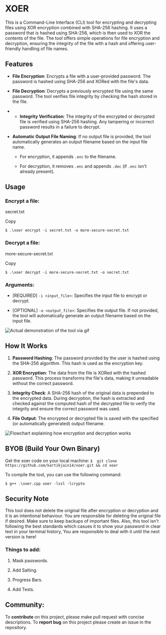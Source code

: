 
# XOER

This is a Command-Line Interface (CLI) tool for encrypting and decrypting files using XOR encryption combined with SHA-256 hashing. It uses a password that is hashed using SHA-256, which is then used to XOR the contents of the file. The tool offers simple operations for file encryption and decryption, ensuring the integrity of the file with a hash and offering user-friendly handling of file names.

## Features

- **File Encryption**: Encrypts a file with a user-provided password. The password is hashed using SHA-256 and XORed with the file's data.
- **File Decryption**: Decrypts a previously encrypted file using the same password. The tool verifies file integrity by checking the hash stored in the file.
- -   **Integrity Verification**: The integrity of the encrypted or decrypted file is verified using SHA-256 hashing. Any tampering or incorrect password results in a failure to decrypt.
    
-   **Automatic Output File Naming**: If no output file is provided, the tool automatically generates an output filename based on the input file name.
    
    -   For encryption, it appends `.enc` to the filename.
        
    -   For decryption, it removes `.enc` and appends `.dec` (if `.enc` isn't already present).

## Usage

### Encrypt a file:

secret.txt

Copy

`$ .\xoer encrypt -i secret.txt -o more-secure-secret.txt` 

### Decrypt a file:

more-secure-secret.txt

Copy

`$ .\xoer decrypt -i more-secure-secret.txt -o secret.txt` 

### Arguments:

-   [REQUIRED] `-i <input_file>`: Specifies the input file to encrypt or decrypt.
    
-   [OPTIONAL] `-o <output_file>`: Specifies the output file. If not provided, the tool will automatically generate an output filename based on the input file.

![Actual demonstration of the tool via gif](https://s6.gifyu.com/images/bMwBo.gif)

## How It Works

1.  **Password Hashing**: The password provided by the user is hashed using the SHA-256 algorithm. This hash is used as the encryption key.
    
2.  **XOR Encryption**: The data from the file is XORed with the hashed password. This process transforms the file's data, making it unreadable without the correct password.
    
3.  **Integrity Check**: A SHA-256 hash of the original data is prepended to the encrypted data. During decryption, the hash is extracted and checked against the computed hash of the decrypted file to verify the integrity and ensure the correct password was used.
    
4.  **File Output**: The encrypted or decrypted file is saved with the specified (or automatically generated) output filename.

![Flowchart explaining how encryption and decryption works](https://i.ibb.co/h14NbFFs/xoer.png)

## BYOB (Build Your Own Binary)

Get the xoer code on your local machine:
`$  git clone https://github.com/kartikjain14/xoer.git && cd xoer`

To compile the tool, you can use the following command:

`$ g++ .\xoer.cpp xoer -lssl -lcrypto`

## Security Note

This tool does not delete the original file after encryption or decryption and it is an intentional behaviour. You are responsible for deleting the original file if desired. Make sure to keep backups of important files.
Also, this tool isn't following the best standards which casues it to show your password in clear text in your terminal history, You are responsible to deal with it until the next version is here!

### Things to add:
1. Mask passwords.

2. Add Salting.

3. Progress Bars.

4. Add Tests.

## Community:

To **contribute** on this project, please make pull request with concise descriptions.
To **report bug** on this project please create an issue in the repository.

